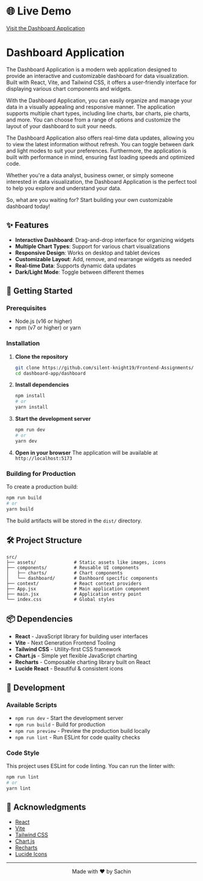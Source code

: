 # 🌐 Live Demo

[Visit the Dashboard Application](https://frontend-assignmet-dashboard.netlify.app/)

# Dashboard Application

The Dashboard Application is a modern web application designed to provide an interactive and customizable dashboard for data visualization. Built with React, Vite, and Tailwind CSS, it offers a user-friendly interface for displaying various chart components and widgets.

With the Dashboard Application, you can easily organize and manage your data in a visually appealing and responsive manner. The application supports multiple chart types, including line charts, bar charts, pie charts, and more. You can choose from a range of options and customize the layout of your dashboard to suit your needs.

The Dashboard Application also offers real-time data updates, allowing you to view the latest information without refresh. You can toggle between dark and light modes to suit your preferences. Furthermore, the application is built with performance in mind, ensuring fast loading speeds and optimized code.

Whether you're a data analyst, business owner, or simply someone interested in data visualization, the Dashboard Application is the perfect tool to help you explore and understand your data.

So, what are you waiting for? Start building your own customizable dashboard today!

## ✨ Features

* **Interactive Dashboard**: Drag-and-drop interface for organizing widgets
* **Multiple Chart Types**: Support for various chart visualizations
* **Responsive Design**: Works on desktop and tablet devices
* **Customizable Layout**: Add, remove, and rearrange widgets as needed
* **Real-time Data**: Supports dynamic data updates
* **Dark/Light Mode**: Toggle between different themes

## 🚀 Getting Started

### Prerequisites

* Node.js (v16 or higher)
* npm (v7 or higher) or yarn

### Installation

1. **Clone the repository**

   ```bash
   git clone https://github.com/silent-knight19/Frontend-Assignments/
   cd dashboard-app/dashboard
   ```

2. **Install dependencies**

   ```bash
   npm install
   # or
   yarn install
   ```

3. **Start the development server**

   ```bash
   npm run dev
   # or
   yarn dev
   ```

4. **Open in your browser**
   The application will be available at `http://localhost:5173`

### Building for Production

To create a production build:

```bash
npm run build
# or
yarn build
```

The build artifacts will be stored in the `dist/` directory.

## 🛠️ Project Structure

```
src/
├── assets/              # Static assets like images, icons
├── components/          # Reusable UI components
│   ├── charts/          # Chart components
│   └── dashboard/       # Dashboard specific components
├── context/             # React context providers
├── App.jsx              # Main application component
├── main.jsx             # Application entry point
└── index.css            # Global styles
```

## 📦 Dependencies

* **React** - JavaScript library for building user interfaces
* **Vite** - Next Generation Frontend Tooling
* **Tailwind CSS** - Utility-first CSS framework
* **Chart.js** - Simple yet flexible JavaScript charting
* **Recharts** - Composable charting library built on React
* **Lucide React** - Beautiful & consistent icons

## 🔧 Development

### Available Scripts

* `npm run dev` - Start the development server
* `npm run build` - Build for production
* `npm run preview` - Preview the production build locally
* `npm run lint` - Run ESLint for code quality checks

### Code Style

This project uses ESLint for code linting. You can run the linter with:

```bash
npm run lint
# or
yarn lint
```

## 🙏 Acknowledgments

* [React](https://reactjs.org/)
* [Vite](https://vitejs.dev/)
* [Tailwind CSS](https://tailwindcss.com/)
* [Chart.js](https://www.chartjs.org/)
* [Recharts](https://recharts.org/)
* [Lucide Icons](https://lucide.dev/)

---

<div align="center">
  Made with ❤️ by Sachin
</div>

